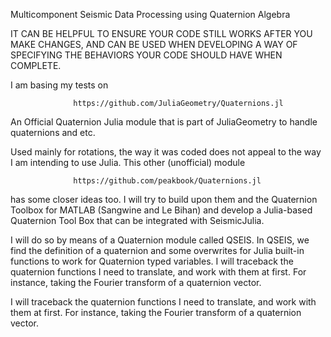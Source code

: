 Multicomponent Seismic Data Processing using Quaternion Algebra

IT CAN BE HELPFUL TO ENSURE YOUR CODE STILL WORKS AFTER YOU MAKE CHANGES,
AND CAN BE USED WHEN DEVELOPING A WAY OF SPECIFYING THE BEHAVIORS YOUR CODE
SHOULD HAVE WHEN COMPLETE.

I am basing my tests on 

                  https://github.com/JuliaGeometry/Quaternions.jl

An Official Quaternion Julia module that is part of JuliaGeometry to handle quaternions and etc. 

Used mainly for rotations, the way it was coded does not appeal to the way I am intending to use Julia. This other (unofficial) module

                  https://github.com/peakbook/Quaternions.jl

has some closer ideas too. I will try to build upon them and the Quaternion Toolbox for MATLAB (Sangwine and Le Bihan) and develop a Julia-based Quaternion Tool Box that can be integrated with SeismicJulia.

I will do so by means of a Quaternion module called QSEIS. In QSEIS, we find the definition of a quaternion and some overwrites for Julia built-in functions to work for Quaternion typed variables. I will traceback the quaternion functions I need to translate, and work with them at first. For instance, taking the Fourier transform of a quaternion vector.

I will traceback the quaternion functions I need to translate, and work with them at first. For instance, taking the Fourier transform of a quaternion vector.
